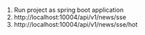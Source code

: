 1. Run project as spring boot application
2. http://localhost:10004/api/v1/news/sse
3. http://localhost:10004/api/v1/news/sse/hot

